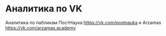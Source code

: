 # Аналитика по VK
Аналитика по пабликам ПостНаука https://vk.com/postnauka и Arzamas https://vk.com/arzamas.academy
